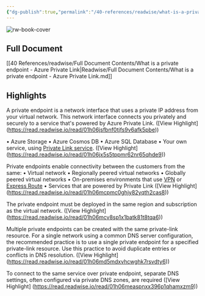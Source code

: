 ```yaml
---
{"dg-publish":true,"permalink":"/40-references/readwise/what-is-a-private-endpoint-azure-private-link/","tags":["rw/articles"]}
---
```


![rw-book-cover](https://learn.microsoft.com/en-us/media/logos/logo-ms-social.png)

## Full Document
[[40 References/readwise/Full Document Contents/What is a private endpoint - Azure Private Link\|Readwise/Full Document Contents/What is a private endpoint - Azure Private Link.md]]

## Highlights
A private endpoint is a network interface that uses a private IP address from your virtual network. This network interface connects you privately and securely to a service that's powered by Azure Private Link. ([View Highlight] (https://read.readwise.io/read/01h06jsfbnf0tjfs9v6afk5pbe))


• Azure Storage
• Azure Cosmos DB
• Azure SQL Database
• Your own service, using [Private Link service](https://learn.microsoft.com/en-us/azure/private-link/private-endpoint-overview/private-link-service-overview). ([View Highlight] (https://read.readwise.io/read/01h06jx5s5tppmr62nr65qhde9))


Private endpoints enable connectivity between the customers from the same:
• Virtual network
• Regionally peered virtual networks
• Globally peered virtual networks
• On-premises environments that use [VPN](https://azure.microsoft.com/services/vpn-gateway/) or [Express Route](https://azure.microsoft.com/services/expressroute/)
• Services that are powered by Private Link ([View Highlight] (https://read.readwise.io/read/01h06mcpmc0ghjy82yqth2cas8))


The private endpoint must be deployed in the same region and subscription as the virtual network. ([View Highlight] (https://read.readwise.io/read/01h06mcv8sp1x1batk81t8tqa6))


Multiple private endpoints can be created with the same private-link resource. For a single network using a common DNS server configuration, the recommended practice is to use a single private endpoint for a specified private-link resource. Use this practice to avoid duplicate entries or conflicts in DNS resolution. ([View Highlight] (https://read.readwise.io/read/01h06md5mdxvhcwghk7rsvdty6))


To connect to the same service over private endpoint, separate DNS settings, often configured via private DNS zones, are required ([View Highlight] (https://read.readwise.io/read/01h06measpnxx396p1qhamxzm9))


